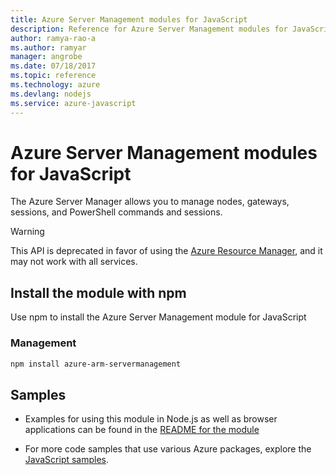 ```yaml
---
title: Azure Server Management modules for JavaScript
description: Reference for Azure Server Management modules for JavaScript
author: ramya-rao-a
ms.author: ramyar
manager: angrobe
ms.date: 07/18/2017
ms.topic: reference
ms.technology: azure
ms.devlang: nodejs
ms.service: azure-javascript
---
```


# Azure Server Management modules for JavaScript

The Azure Server Manager allows you to manage nodes, gateways, sessions, and PowerShell commands and sessions.

> [!WARNING]
> This API is deprecated in favor of using the [Azure Resource Manager](/JavaScript/api/overview/azure/resources), and it may not work with all services.

## Install the module with npm

Use npm to install the Azure Server Management module for JavaScript

### Management

```bash
npm install azure-arm-servermanagement
```

## Samples

* Examples for using this module in Node.js as well as browser applications can be found in the [README for the module](https://www.npmjs.com/package/azure-arm-servermanagement)

* For more code samples that use various Azure packages, explore the [JavaScript samples](https://docs.microsoft.com/samples/browse/?languages=javascript).
